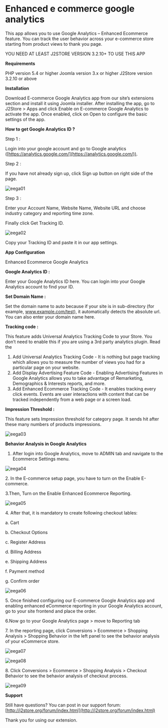 # Enhanced e commerce google analytics

This app allows you to use Google Analytics – Enhanced Ecommerce feature. You can track the user behavior across your e-commerce store starting from product views to thank you page.

YOU NEED AT LEAST J2STORE VERSION 3.2.10+ TO USE THIS APP

**Requirements**

PHP version 5.4 or higher Joomla version 3.x or higher J2Store version 3.2.10 or above

**Installation**

Download E-commerce Google Analytics app from our site’s extensions section and install it using Joomla installer. After installing the app, go to J2Store > Apps and click Enable on E-commerce Google Analytics to activate the app. Once enabled, click on Open to configure the basic settings of the app.

**How to get Google Analytics ID ?**

Step 1 :

Login into your google account and go to Google analytics ([https://analytics.google.com/](https://analytics.google.com/)).

Step 2 :

If you have not already sign up, click Sign up button on right side of the page.

![eega01](https://raw.githubusercontent.com/j2store/doc-images/master/apps/Enhanced%20E-commerce%20Google%20Analytics/eega01.png)

Step 3 :

Enter your Account Name, Website Name, Website URL and choose industry category and reporting time zone.

Finally click Get Tracking ID.

![eega02](https://raw.githubusercontent.com/j2store/doc-images/master/apps/Enhanced%20E-commerce%20Google%20Analytics/eega02.png)

Copy your Tracking ID and paste it in our app settings.

**App Configuration**

Enhanced Ecommerce Google Analytics

**Google Analytics ID :**

Enter your Google Analytics ID here. You can login into your Google Analytics account to find your ID.

**Set Domain Name :**

Set the domain name to auto because if your site is in sub-directory (for example, www.example.com/test), it automatically detects the absolute url. You can also enter your domain name here.

**Tracking code :**

This feature adds Universal Analytics Tracking Code to your Store. You don’t need to enable this if you are using a 3rd party analytics plugin. Read the

1. Add Universal Analytics Tracking Code - It is nothing but page tracking which allows you to measure the number of views you had for a particular page on your website.
2. Add Display Advertising Feature Code - Enabling Advertising Features in Google Analytics allows you to take advantage of Remarketing, Demographics & Interests reports, and more.
3. Add Enhanced Ecommerce Tracking Code - It enables tracking every click events. Events are user interactions with content that can be tracked independently from a web page or a screen load.

**Impression Threshold :**

This feature sets Impression threshold for category page. It sends hit after these many numbers of products impressions.

![eega03](https://raw.githubusercontent.com/j2store/doc-images/master/apps/Enhanced%20E-commerce%20Google%20Analytics/eega03.png)

**Behavior Analysis in Google Analytics**

1. After login into Google Analytics, move to ADMIN tab and navigate to the Ecommerce Settings menu.

![eega04](https://raw.githubusercontent.com/j2store/doc-images/master/apps/Enhanced%20E-commerce%20Google%20Analytics/eega04.png)

2\. In the E-commerce setup page, you have to turn on the Enable E-commerce.

3.Then, Turn on the Enable Enhanced Ecommerce Reporting.

![eega05](https://raw.githubusercontent.com/j2store/doc-images/master/apps/Enhanced%20E-commerce%20Google%20Analytics/eega05.png)

4\. After that, it is mandatory to create following checkout lables:

a. Cart

b. Checkout Options

c. Register Address

d. Billing Address

e. Shipping Address

f. Payment method

g. Confirm order

![eega06](https://raw.githubusercontent.com/j2store/doc-images/master/apps/Enhanced%20E-commerce%20Google%20Analytics/eega06.png)

5\. Once finished configuring our E-commerce Google Analytics app and enabling enhanced eCommerce reporting in your Google Analytics account, go to your site frontend and place the order.

6.Now go to your Google Analytics page > move to Reporting tab

7\. In the reporting page, click Conversions > Ecommerce > Shopping Analysis > Shopping Behavior in the left panel to see the behavior analysis of your eCommerce store.

![eega07](https://raw.githubusercontent.com/j2store/doc-images/master/apps/Enhanced%20E-commerce%20Google%20Analytics/eega07.png)

![eega08](https://raw.githubusercontent.com/j2store/doc-images/master/apps/Enhanced%20E-commerce%20Google%20Analytics/eega08.png)

8\. Click Conversions > Ecommerce > Shopping Analysis > Checkout Behavior to see the behavior analysis of checkout process.

![eega09](https://raw.githubusercontent.com/j2store/doc-images/master/apps/Enhanced%20E-commerce%20Google%20Analytics/eega09.png)

**Support**

Still have questions? You can post in our support forum: [http://j2store.org/forum/index.html](http://j2store.org/forum/index.html)

Thank you for using our extension.
